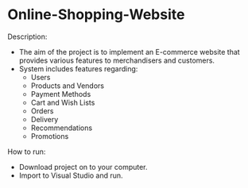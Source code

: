 # Online-Shopping-Website

Description:
- The aim of the project is to implement an E-commerce website that provides various features to merchandisers and customers.
- System includes features regarding:
  - Users
  - Products and Vendors
  - Payment Methods
  - Cart and Wish Lists
  - Orders
  - Delivery
  - Recommendations
  - Promotions

How to run:
- Download project on to your computer.
- Import to Visual Studio and run.
